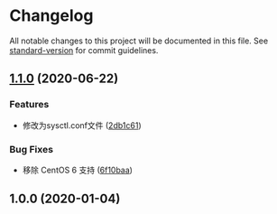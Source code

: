 # Changelog

All notable changes to this project will be documented in this file. See [standard-version](https://github.com/conventional-changelog/standard-version) for commit guidelines.

## [1.1.0](https://github.com/daixijun/ansible-role-sysctl/compare/v1.0.0...v1.1.0) (2020-06-22)


### Features

* 修改为sysctl.conf文件 ([2db1c61](https://github.com/daixijun/ansible-role-sysctl/commit/2db1c610dc7b1831c236922a2275d94be5ae2e94))


### Bug Fixes

* 移除 CentOS 6 支持 ([6f10baa](https://github.com/daixijun/ansible-role-sysctl/commit/6f10baa7313ad5110db26e1682925050443f907b))

## 1.0.0 (2020-01-04)
